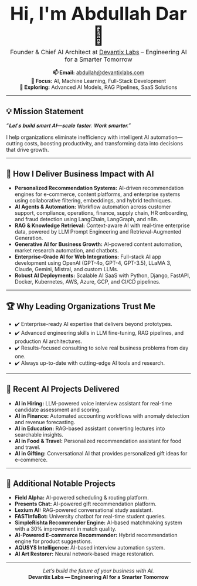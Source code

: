 <h1 align="center" style="font-size: 50px; margin-bottom: 0;">Hi, I'm Abdullah Dar 👋</h1>
<h3 align="center" style="margin-top: 5px; font-weight: normal;">Founder & Chief AI Architect at <a href="https://www.devantixlabs.com" target="_blank">Devantix Labs</a> – Engineering AI for a Smarter Tomorrow</h3>

<p align="center">
  <strong>📫 Email:</strong> <a href="mailto:abdullah@devantixlabs.com">abdullah@devantixlabs.com</a>  
  <br>
  <strong>🔭 Focus:</strong> AI, Machine Learning, Full-Stack Development  
  <br>
  <strong>🌱 Exploring:</strong> Advanced AI Models, RAG Pipelines, SaaS Solutions
</p>



<hr>

<h2>💡 Mission Statement</h2>
<p>
  <em>“𝐋𝐞𝐭’𝐬 𝐛𝐮𝐢𝐥𝐝 𝐬𝐦𝐚𝐫𝐭 𝐀𝐈—𝐬𝐜𝐚𝐥𝐞 𝐟𝐚𝐬𝐭𝐞𝐫. 𝐖𝐨𝐫𝐤 𝐬𝐦𝐚𝐫𝐭𝐞𝐫.”</em>
</p>
<p>
  I help organizations eliminate inefficiency with intelligent AI automation—cutting costs, boosting productivity, and transforming data into decisions that drive growth.
</p>

<hr>

<h2>🚀 How I Deliver Business Impact with AI</h2>
<ul>
  <li><strong>Personalized Recommendation Systems:</strong> AI-driven recommendation engines for e-commerce, content platforms, and enterprise systems using collaborative filtering, embeddings, and hybrid techniques.</li>
  <li><strong>AI Agents & Automation:</strong> Workflow automation across customer support, compliance, operations, finance, supply chain, HR onboarding, and fraud detection using LangChain, LangGraph, and n8n.</li>
  <li><strong>RAG & Knowledge Retrieval:</strong> Context-aware AI with real-time enterprise data, powered by LLM Prompt Engineering and Retrieval-Augmented Generation.</li>
  <li><strong>Generative AI for Business Growth:</strong> AI-powered content automation, market research automation, and chatbots.</li>
  <li><strong>Enterprise-Grade AI for Web Integrations:</strong> Full-stack AI app development using OpenAI (GPT-4o, GPT-4, GPT-3.5), LLaMA 3, Claude, Gemini, Mistral, and custom LLMs.</li>
  <li><strong>Robust AI Deployments:</strong> Scalable AI SaaS with Python, Django, FastAPI, Docker, Kubernetes, AWS, Azure, GCP, and CI/CD pipelines.</li>
</ul>

<hr>

<h2>🏆 Why Leading Organizations Trust Me</h2>
<ul>
  <li>✔️ Enterprise-ready AI expertise that delivers beyond prototypes.</li>
  <li>✔️ Advanced engineering skills in LLM fine-tuning, RAG pipelines, and production AI architectures.</li>
  <li>✔️ Results-focused consulting to solve real business problems from day one.</li>
  <li>✔️ Always up-to-date with cutting-edge AI tools and research.</li>
</ul>

<hr>

<h2>📌 Recent AI Projects Delivered</h2>
<ul>
  <li><strong>AI in Hiring:</strong> LLM-powered voice interview assistant for real-time candidate assessment and scoring.</li>
  <li><strong>AI in Finance:</strong> Automated accounting workflows with anomaly detection and revenue forecasting.</li>
  <li><strong>AI in Education:</strong> RAG-based assistant converting lectures into searchable insights.</li>
  <li><strong>AI in Food & Travel:</strong> Personalized recommendation assistant for food and travel.</li>
  <li><strong>AI in Gifting:</strong> Conversational AI that provides personalized gift ideas for e-commerce.</li>
</ul>

<hr>

<h2>📂 Additional Notable Projects</h2>
<ul>
  <li><strong>Field Alpha:</strong> AI-powered scheduling & routing platform.</li>
  <li><strong>Presents Chat:</strong> AI-powered gift recommendation platform.</li>
  <li><strong>Lexium AI:</strong> RAG-powered conversational study assistant.</li>
  <li><strong>FASTInfoBot:</strong> University chatbot for real-time student queries.</li>
  <li><strong>SimpleRishta Recommender Engine:</strong> AI-based matchmaking system with a 30% improvement in match quality.</li>
  <li><strong>AI-Powered E-commerce Recommender:</strong> Hybrid recommendation engine for product suggestions.</li>
  <li><strong>AQUSYS Intelligence:</strong> AI-based interview automation system.</li>
  <li><strong>AI Art Restorer:</strong> Neural network-based image restoration.</li>
</ul>

<hr>

<p align="center">
  <em>Let’s build the future of your business with AI.</em>
  <br>
  <strong>Devantix Labs — Engineering AI for a Smarter Tomorrow</strong>
</p>

